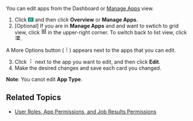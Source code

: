 You can edit apps from the Dashboard or [Manage Apps](managing-apps.md) view. 

1. Click ![menu button](images/menu-button.png) and then click **Overview** or **Manage Apps**. 
2. [Optional] If you are in **Manage Apps** and and want to swtich to grid view, click ![grid view](images/grid-view.png) in the upper-right corner. To switch back to list view, click ![list view](images/list-view.png).
  
  A More Options button (![more options](images/more-options.png)) appears next to the apps that you can edit.

3. Click ![more options](images/more-options.png) next to the app you want to edit, and then click **Edit**.
4. Make the desired changes and save each card you changed.
 
  **Note**: You canot edit **App Type**.

## Related Topics
* [User Roles, App Permissions, and Job Results Permissions](app-permission-user-role.md)

